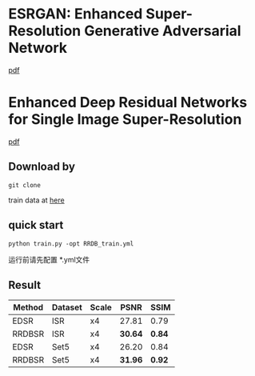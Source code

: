 # ESRGAN: Enhanced Super-Resolution Generative Adversarial Network

[pdf](https://arxiv.org/pdf/1809.00219v2.pdf)

# Enhanced Deep Residual Networks for Single Image Super-Resolution

[pdf](http://www.vision.ee.ethz.ch/~timofter/publications/Timofte-CVPRW-2017.pdf)

## Download by

```
git clone 
```

train data at [here](https://www.kaggle.com/datasets/quadeer15sh/image-super-resolution-from-unsplash)

## quick start

```
python train.py -opt RRDB_train.yml
```

运行前请先配置 *.yml文件

## Result

| Method | Dataset | Scale | PSNR      | SSIM     |
|--------|---------|-------|-----------|----------|
| EDSR   | ISR     | x4    | 27.81     | 0.79     |
| RRDBSR | ISR     | x4    | **30.64** | **0.84** |
| EDSR   | Set5    | x4    | 26.20     | 0.84     |
| RRDBSR | Set5    | x4    | **31.96** | **0.92** |
